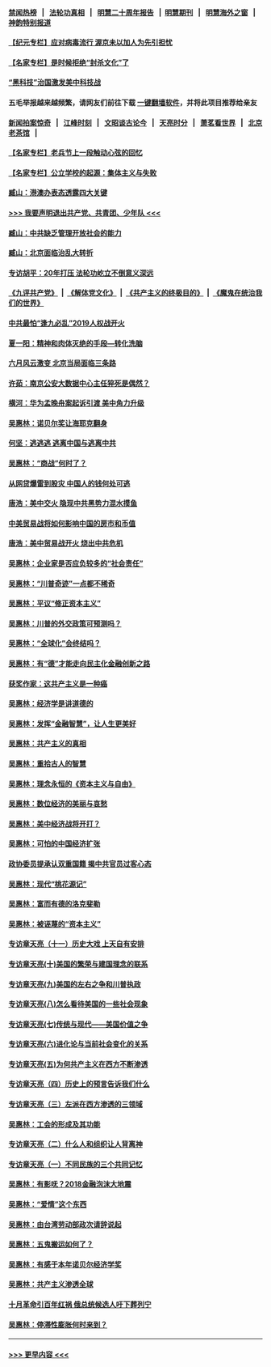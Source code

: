 #### [禁闻热榜](热点新闻.md?=0)  &nbsp;&nbsp;|&nbsp;&nbsp; [法轮功真相](https://github.com/gfw-breaker/truth/blob/master/README.md?=0) &nbsp;&nbsp;|&nbsp;&nbsp; [明慧二十周年报告](https://github.com/gfw-breaker/mh-reports/blob/master/README.md?=0) &nbsp;&nbsp;|&nbsp;&nbsp;[明慧期刊](https://github.com/gfw-breaker/mh-qikan) &nbsp;&nbsp;|&nbsp;&nbsp; [明慧海外之窗](https://github.com/gfw-breaker/mh-news/blob/master/README.md?=0) &nbsp;&nbsp;|&nbsp;&nbsp; [神韵特别报道](https://github.com/gfw-breaker/mh-news/blob/master/shenyun.md?=0)
#### [【纪元专栏】应对病毒流行 渥京未以加人为先引担忧](../pages/nsc423/n11875714.md?t=03041831) 
#### [【名家专栏】是时候拒绝“封杀文化”了](../pages/nsc423/n11814093.md?t=03041831) 
#### [“黑科技”治国激发美中科技战](../pages/nsc423/n11638056.md?t=03041831) 
#### 五毛举报越来越频繁，请网友们前往下载 [一键翻墙软件](https://github.com/gfw-breaker/ssr-accounts)，并将此项目推荐给亲友
#### [新闻拍案惊奇](https://github.com/gfw-breaker/banned-news/blob/master/pages/link4.md) &nbsp;&nbsp;|&nbsp;&nbsp; [江峰时刻](https://github.com/gfw-breaker/banned-news/blob/master/pages/link4.md) &nbsp;&nbsp;|&nbsp;&nbsp; [文昭谈古论今](https://github.com/gfw-breaker/banned-news/blob/master/pages/link4.md) &nbsp;&nbsp;|&nbsp;&nbsp; [天亮时分](https://github.com/gfw-breaker/banned-news/blob/master/pages/link4.md) &nbsp;&nbsp;|&nbsp;&nbsp; [萧茗看世界](https://github.com/gfw-breaker/banned-news/blob/master/pages/link4.md) &nbsp;&nbsp;|&nbsp;&nbsp; [北京老茶馆](https://github.com/gfw-breaker/banned-news/blob/master/pages/link4.md) &nbsp;&nbsp;|&nbsp;&nbsp; 
#### [【名家专栏】老兵节上一段触动心弦的回忆](../pages/nsc423/n11646016.md?t=03041831) 
#### [【名家专栏】公立学校的起源：集体主义与失败](../pages/nsc423/n11601833.md?t=03041831) 
#### [臧山：港澳办表态透露四大关键](../pages/nsc423/n11421628.md?t=03041831) 
#### [>>> 我要声明退出共产党、共青团、少年队 <<<](https://github.com/begood0513/goodnews/blob/master/quit/letter.md) 
#### [臧山：中共缺乏管理开放社会的能力](../pages/nsc423/n11407457.md?t=03041831) 
#### [臧山：北京面临治乱大转折](../pages/nsc423/n11406895.md?t=03041831) 
#### [专访胡平：20年打压 法轮功屹立不倒意义深远](../pages/nsc423/n11398800.md?t=03041831) 
#### [《九评共产党》](https://github.com/begood0513/9ping.md/blob/master/README.md) &nbsp;|&nbsp; [《解体党文化》](../../../../jtdwh.md/blob/master/README.md)  &nbsp;|&nbsp; [《共产主义的终极目的》](../../../../gczydzjmd.md/blob/master/README.md) &nbsp;|&nbsp; [《魔鬼在统治我们的世界》](../../../../mgztzwmdsj.md/blob/master/README.md) 
#### [中共最怕“逢九必乱”2019人权战开火](../pages/nsc423/n11385248.md?t=03041831) 
#### [夏一阳：精神和肉体灭绝的手段—转化洗脑](../pages/nsc423/n11368250.md?t=03041831) 
#### [六月风云激变 北京当局面临三条路](../pages/nsc423/n11313668.md?t=03041831) 
#### [许茹：南京公安大数据中心主任猝死是偶然？](../pages/nsc423/n11064744.md?t=03041831) 
#### [横河：华为孟晚舟案起诉引渡 美中角力升级](../pages/nsc423/n11027230.md?t=03041831) 
#### [吴惠林：诺贝尔奖让海耶克翻身](../pages/nsc423/n10890049.md?t=03041831) 
#### [何坚：逃逃逃 逃离中国与逃离中共](../pages/nsc423/n10592891.md?t=03041831) 
#### [吴惠林：“商战”何时了？](../pages/nsc423/n10573558.md?t=03041831) 
#### [从网贷爆雷到股灾 中国人的钱何处可逃](../pages/nsc423/n10572800.md?t=03041831) 
#### [唐浩：美中交火 隐现中共黑势力混水摸鱼](../pages/nsc423/n10544040.md?t=03041831) 
#### [中美贸易战将如何影响中国的房市和币值](../pages/nsc423/n10543697.md?t=03041831) 
#### [唐浩：美中贸易战开火 烧出中共危机](../pages/nsc423/n10540126.md?t=03041831) 
#### [吴惠林：企业家是否应负较多的“社会责任”](../pages/nsc423/n10535022.md?t=03041831) 
#### [吴惠林：“川普奇迹”一点都不稀奇](../pages/nsc423/n10512808.md?t=03041831) 
#### [吴惠林：平议“修正资本主义”](../pages/nsc423/n10495724.md?t=03041831) 
#### [吴惠林：川普的外交政策可预测吗？](../pages/nsc423/n10462387.md?t=03041831) 
#### [吴惠林：“全球化”会终结吗？](../pages/nsc423/n10452838.md?t=03041831) 
#### [吴惠林：有“德”才能走向民主化金融创新之路](../pages/nsc423/n10432292.md?t=03041831) 
#### [获奖作家：这共产主义是一种癌](../pages/nsc423/n10431541.md?t=03041831) 
#### [吴惠林：经济学是讲道德的](../pages/nsc423/n10398014.md?t=03041831) 
#### [吴惠林：发挥“金融智慧”，让人生更美好](../pages/nsc423/n10375019.md?t=03041831) 
#### [吴惠林：共产主义的真相](../pages/nsc423/n10351394.md?t=03041831) 
#### [吴惠林：重拾古人的智慧](../pages/nsc423/n10337691.md?t=03041831) 
#### [吴惠林：理念永恒的《资本主义与自由》](../pages/nsc423/n10316274.md?t=03041831) 
#### [吴惠林：数位经济的美丽与哀愁](../pages/nsc423/n10292946.md?t=03041831) 
#### [吴惠林：美中经济战将开打？](../pages/nsc423/n10258825.md?t=03041831) 
#### [吴惠林：可怕的中国经济扩张](../pages/nsc423/n10219147.md?t=03041831) 
#### [政协委员提承认双重国籍 揭中共官员过客心态](../pages/nsc423/n10208809.md?t=03041831) 
#### [吴惠林：现代“桃花源记”](../pages/nsc423/n10185234.md?t=03041831) 
#### [吴惠林：富而有德的洛克斐勒](../pages/nsc423/n10142264.md?t=03041831) 
#### [吴惠林：被诬蔑的“资本主义”](../pages/nsc423/n10124816.md?t=03041831) 
#### [专访章天亮（十一）历史大戏 上天自有安排](../pages/nsc423/n10094905.md?t=03041831) 
#### [专访章天亮(十)美国的繁荣与建国理念的联系](../pages/nsc423/n10094899.md?t=03041831) 
#### [专访章天亮(九)美国的左右之争和川普执政](../pages/nsc423/n10094889.md?t=03041831) 
#### [专访章天亮(八)怎么看待美国的一些社会现象](../pages/nsc423/n10094857.md?t=03041831) 
#### [专访章天亮(七)传统与现代——美国价值之争](../pages/nsc423/n10093140.md?t=03041831) 
#### [专访章天亮(六)进化论与当前社会变化的关系](../pages/nsc423/n10092036.md?t=03041831) 
#### [专访章天亮(五)为何共产主义在西方不断渗透](../pages/nsc423/n10083620.md?t=03041831) 
#### [专访章天亮（四）历史上的预言告诉我们什么](../pages/nsc423/n10083606.md?t=03041831) 
#### [专访章天亮（三）左派在西方渗透的三领域](../pages/nsc423/n10081115.md?t=03041831) 
#### [吴惠林：工会的形成及其功能](../pages/nsc423/n10080633.md?t=03041831) 
#### [专访章天亮（二）什么人和组织让人背离神](../pages/nsc423/n10076637.md?t=03041831) 
#### [专访章天亮（一）不同民族的三个共同记忆](../pages/nsc423/n10074188.md?t=03041831) 
#### [吴惠林：有影呒？2018金融泡沫大地震](../pages/nsc423/n10040534.md?t=03041831) 
#### [吴惠林：“爱情”这个东西](../pages/nsc423/n10019423.md?t=03041831) 
#### [吴惠林：由台湾劳动部政次请辞说起](../pages/nsc423/n9979679.md?t=03041831) 
#### [吴惠林：五鬼搬运如何了？](../pages/nsc423/n9925338.md?t=03041831) 
#### [吴惠林：有感于本年诺贝尔经济学奖](../pages/nsc423/n9871883.md?t=03041831) 
#### [吴惠林：共产主义渗透全球](../pages/nsc423/n9812748.md?t=03041831) 
#### [十月革命引百年红祸 俄总统候选人吁下葬列宁](../pages/nsc423/n9810182.md?t=03041831) 
#### [吴惠林：停滞性膨胀何时来到？](../pages/nsc423/n9764136.md?t=03041831) 

----
#### [ >>> 更早内容 <<< ](../indexes/nsc423-earlier.md)
